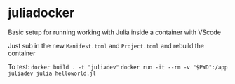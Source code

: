 # juliadocker
Basic setup for running working with Julia inside a container with VScode

Just sub in the new `Manifest.toml` and `Project.toml` and rebuild the container

To test:
`docker build . -t "juliadev"`
`docker run -it --rm -v "$PWD":/app juliadev julia helloworld.jl`
